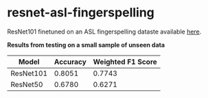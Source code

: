 # resnet-asl-fingerspelling
ResNet101 finetuned on an ASL fingerspelling dataste available [here](https://huggingface.co/aalof/resnet101-asl-fingerspelling).



**Results from testing on a small sample of unseen data**


| Model    | Accuracy | Weighted F1 Score |
|----------|----------|------------------|
| ResNet101 | 0.8051  | 0.7743           |
| ResNet50  | 0.6780  | 0.6271           |

